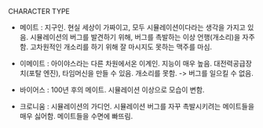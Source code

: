 CHARACTER TYPE
- 메이트 
: 지구인. 
현실 세상이 가짜이고, 모두 시뮬레이션이다라는 생각을 가지고 있음. 
시뮬레이션의 버그를 발견하기 위해, 버그를 촉발하는 이상 언행(개소리)을 자주함. 
고차원적인 개소리를 하기 위해 잘 마시지도 못하는 맥주를 마심.


- 이메이트
: 아이야스라는 다른 차원에서온 이계인. 지능이 매우 높음. 
대전력공급장치(포탈 엔진), 타임머신을 만들 수 있음.
개소리를 못함. -> 버그를 일으킬 수 없음.


- 바이어스
: 100년 후의 메이트.
시뮬레이션 이상으로 모습이 변함.


- 크로니움
: 시뮬레이션의 가디언.
시뮬레이션 버그를 자꾸 촉발시키려는 메이트들을 매우 싫어함.
메이트들을 수면에 빠뜨림.
